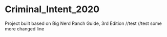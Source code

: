 # Criminal_Intent_2020
Project built based on Big Nerd Ranch Guide, 3rd Edition
//test
//test some more
changed line
